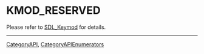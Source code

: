# KMOD_RESERVED

Please refer to [SDL_Keymod](SDL_Keymod) for details.

----
[CategoryAPI](CategoryAPI), [CategoryAPIEnumerators](CategoryAPIEnumerators)

